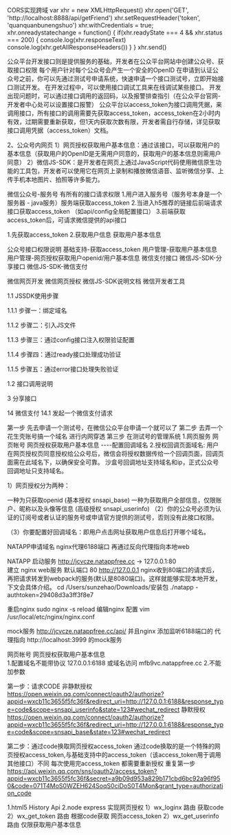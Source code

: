 CORS实现跨域
var xhr = new XMLHttpRequest()
xhr.open('GET', 'http://localhost:8888/api/getFriend')
xhr.setRequestHeader('token', 'quanquanbunengshuo')
xhr.withCredentials = true;
xhr.onreadystatechange = function() {
		if(xhr.readyState === 4 && xhr.status === 200) {
				console.log(xhr.responseText)
				console.log(xhr.getAllResponseHeaders())
		}
}
xhr.send()

公众平台开发接口则是提供服务的基础，开发者在公众平台网站中创建公众号、获取接口权限
每个用户针对每个公众号会产生一个安全的OpenID
在申请到认证公众号之前，你可以先通过测试号申请系统，快速申请一个接口测试号，立即开始接口测试开发。 
在开发过程中，可以使用接口调试工具来在线调试某些接口。
开发出现问题时，可以通过接口调用的返回码，以及报警排查指引（在公众平台官网-开发者中心处可以设置接口报警）
公众平台以access_token为接口调用凭据，来调用接口，所有接口的调用需要先获取access_token，access_token在2小时内有效，过期需要重新获取，但1天内获取次数有限，开发者需自行存储，详见获取接口调用凭据（access_token）文档。


2、公众号内网页
1）网页授权获取用户基本信息：通过该接口，可以获取用户的基本信息（获取用户的OpenID是无需用户同意的，获取用户的基本信息则需用户同意）
2）微信JS-SDK：是开发者在网页上通过JavaScript代码使用微信原生功能的工具包，开发者可以使用它在网页上录制和播放微信语音、监听微信分享、上传手机本地图片、拍照等许多能力。


微信公众号-服务号 有所有的接口请求权限
1.用户进入服务号（服务号本身是一个服务器 - java服务）服务端获取access_token
2.当进入h5推荐的链接后前端请求接口获取access_token （如api/config全局配置接口）
3.前端获取access_token后，可请求微信提供的api接口

1.先获取access_token
2.获取用户信息 获取用户基本信息


公众号接口权限说明
基础支持-获取access_token
用户管理-获取用户基本信息
用户管理-网页授权获取用户openid/用户基本信息
微信支付接口
微信JS-SDK-分享接口
微信JS-SDK-微信支付


微信网页开发
微信网页授权
微信JS-SDK说明文档
微信开发者工具


1.1 JSSDK使用步骤

1.1.1 步骤一：绑定域名

1.1.2 步骤二：引入JS文件

1.1.3 步骤三：通过config接口注入权限验证配置

1.1.4 步骤四：通过ready接口处理成功验证

1.1.5 步骤五：通过error接口处理失败验证

1.2 接口调用说明

3 分享接口

14 微信支付
14.1 发起一个微信支付请求


第一步 先去申请一个测试号，在微信公众平台申请一个就可以了
第二步 去弄一个花生壳账号搞一个域名 进行内网穿透
第三步 在测试号的管理系统
      1.网页服务	网页帐号	网页授权获取用户基本信息   ----配置回调域名
			2.授权回调页面域名:
			用户在网页授权页同意授权给公众号后，微信会将授权数据传给一个回调页面，回调页面需在此域名下，以确保安全可靠。
			沙盒号回调地址支持域名和ip，正式公众号回调地址只支持域名。
			
			
			
1）网页授权分为两种：

一种为只获取openid (基本授权 snsapi_base)
一种为获取用户全部信息，仅限账户、昵称以及头像等信息 (高级授权 snsapi_userinfo)
（2）你的公众号必须为认证的订阅号或者认证的服务号或申请官方提供的测试号，否则没有此接口权限。

（3）你要配置好回调域名：即用户点击网址获取用户信息后打开哪个域名。



NATAPP申请域名
nginx代理6188端口
再通过反向代理指向本地web


NATAPP 启动服务  http://jcvcze.natappfree.cc -> 127.0.0.1:80  
建立 nginx web服务 默认端口 80  http://127.0.0.1 
nginx收到80端口的请求后，再把请求转发到webpack的服务(默认是8080端口)。这样就能够实现本地开发，下文会具体介绍。
cd /Users/sunzehao/Downloads/安装包
 ./natapp -authtoken=29408d3a3ff3f8e7
 
 
 重启nginx
 sudo nginx -s reload
 编辑nginx 配置
 vim /usr/local/etc/nginx/nginx.conf
 
 mock服务 
 http://jcvcze.natappfree.cc/api/
 并且nginx 添加监听6188端口的 代理指向  http://localhost:3999 的mock服务
 

网页帐号	网页授权获取用户基本信息  
1.配置域名不能带协议  127.0.0.1:6188  或域名访问 mfb9vc.natappfree.cc 
2.不能加参数

第一步：请求CODE
非静默授权
https://open.weixin.qq.com/connect/oauth2/authorize?appid=wxcb11c3655f5fc36f&redirect_uri=http://127.0.0.1:6188&response_type=code&scope=snsapi_userinfo&state=123#wechat_redirect
静默授权
https://open.weixin.qq.com/connect/oauth2/authorize?appid=wxcb11c3655f5fc36f&redirect_uri=http://127.0.0.1:6188&response_type=code&scope=snsapi_base&state=123#wechat_redirect


第二步：通过code换取网页授权access_token
通过code换取的是一个特殊的网页授权access_token,与基础支持中的access_token（该access_token用于调用其他接口）不同
每次使用完access_token 都需要重新授权 重复第一步
https://api.weixin.qq.com/sns/oauth2/access_token?appid=wxcb11c3655f5fc36f&secret=a9b09d953a829b171cbd6bc92a96f950&code=071T4MoS0WZEH624SoqS0ciDoS0T4Mon&grant_type=authorization_code


1.html5 History Api
2.node express 实现网页授权
  1）wx_loginx 路由  获取code 
	2）wx_get_token 路由  根据code获取 网页access_token
	2）wx_get_userinfo 路由  仅限获取用户基本信息